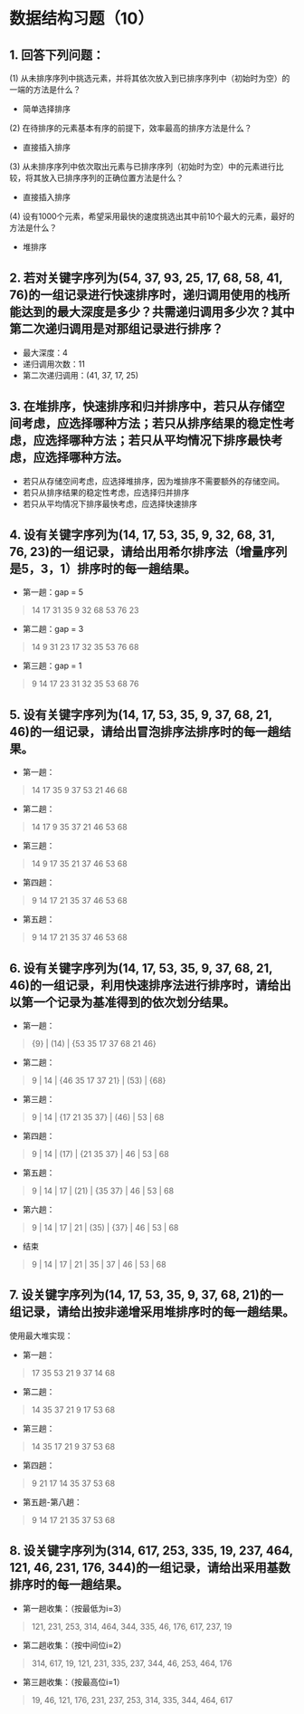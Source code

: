 # 数据结构习题（10）

## 1. 回答下列问题：

(1) 从未排序序列中挑选元素，并将其依次放入到已排序序列中（初始时为空）的一端的方法是什么？

- 简单选择排序

(2) 在待排序的元素基本有序的前提下，效率最高的排序方法是什么？

- 直接插入排序

(3) 从未排序序列中依次取出元素与已排序序列（初始时为空）中的元素进行比较，将其放入已排序序列的正确位置方法是什么？

- 直接插入排序

(4) 设有1000个元素，希望采用最快的速度挑选出其中前10个最大的元素，最好的方法是什么？

- 堆排序

## 2. 若对关键字序列为(54, 37, 93, 25, 17, 68, 58, 41, 76)的一组记录进行快速排序时，递归调用使用的栈所能达到的最大深度是多少？共需递归调用多少次？其中第二次递归调用是对那组记录进行排序？

- 最大深度：4
- 递归调用次数：11
- 第二次递归调用：(41, 37, 17, 25)

## 3. 在堆排序，快速排序和归并排序中，若只从存储空间考虑，应选择哪种方法；若只从排序结果的稳定性考虑，应选择哪种方法；若只从平均情况下排序最快考虑，应选择哪种方法。

- 若只从存储空间考虑，应选择堆排序，因为堆排序不需要额外的存储空间。
- 若只从排序结果的稳定性考虑，应选择归并排序
- 若只从平均情况下排序最快考虑，应选择快速排序


## 4. 设有关键字序列为(14, 17, 53, 35, 9, 32, 68, 31, 76, 23)的一组记录，请给出用希尔排序法（增量序列是5，3，1）排序时的每一趟结果。

- 第一趟：gap = 5
> 14 17 31 35 9 32 68 53 76 23
- 第二趟：gap = 3
> 14 9 31 23 17 32 35 53 76 68
- 第三趟：gap = 1
> 9 14 17 23 31 32 35 53 68 76

## 5. 设有关键字序列为(14, 17, 53, 35, 9, 37, 68, 21, 46)的一组记录，请给出冒泡排序法排序时的每一趟结果。

- 第一趟：
> 14 17 35 9 37 53 21 46 68
- 第二趟：
> 14 17 9 35 37 21 46 53 68
- 第三趟：
> 14 9 17 35 21 37 46 53 68
- 第四趟：
> 9 14 17 21 35 37 46 53 68
- 第五趟：
> 9 14 17 21 35 37 46 53 68

## 6. 设有关键字序列为(14, 17, 53, 35, 9, 37, 68, 21, 46)的一组记录，利用快速排序法进行排序时，请给出以第一个记录为基准得到的依次划分结果。

- 第一趟：
> {9} | (14) | {53 35 17 37 68 21 46}
- 第二趟：
> 9 | 14 | {46 35 17 37 21} | (53) | {68}
- 第三趟：
> 9 | 14 | {17 21 35 37} | (46) | 53 | 68
- 第四趟：
> 9 | 14 | (17) | {21 35 37} | 46 | 53 | 68
- 第五趟：
> 9 | 14 | 17 | (21) | {35 37} | 46 | 53 | 68
- 第六趟：
> 9 | 14 | 17 | 21 | (35) | {37} | 46 | 53 | 68
- 结束
> 9 | 14 | 17 | 21 | 35 | 37 | 46 | 53 | 68


## 7. 设关键字序列为(14, 17, 53, 35, 9, 37, 68, 21)的一组记录，请给出按非递增采用堆排序时的每一趟结果。

使用最大堆实现：

- 第一趟：
> 17 35 53 21 9 37 14 68
- 第二趟：
> 14 35 37 21 9 17 53 68
- 第三趟：
> 14 35 17 21 9 37 53 68
- 第四趟：
> 9 21 17 14 35 37 53 68
- 第五趟-第八趟：
> 9 14 17 21 35 37 53 68

## 8. 设关键字序列为(314, 617, 253, 335, 19, 237, 464, 121, 46, 231, 176, 344)的一组记录，请给出采用基数排序时的每一趟结果。

- 第一趟收集：（按最低为i=3）
> 121, 231, 253, 314, 464, 344, 335, 46, 176, 617, 237, 19
- 第二趟收集：（按中间位i=2）
> 314, 617, 19, 121, 231, 335, 237, 344, 46, 253, 464, 176
- 第三趟收集：（按最高位i=1）
> 19, 46, 121, 176, 231, 237, 253, 314, 335, 344, 464, 617
